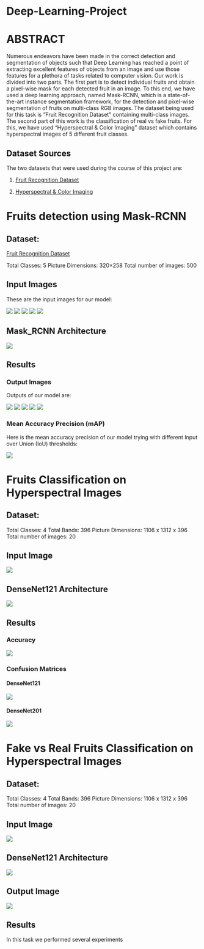 # Deep-Learning-Project
# ABSTRACT
Numerous endeavors have been made in the correct detection and segmentation of objects such that Deep Learning has reached a point of extracting excellent features of objects from an image and use those features for a plethora of tasks related to computer vision. Our work is divided into two parts. The first part is to detect individual fruits and obtain a pixel-wise mask for each detected fruit in an image. To this end, we have used a deep learning approach, named Mask-RCNN, which is a state-of-the-art instance segmentation framework, for the detection and pixel-wise segmentation of fruits on multi-class RGB images. The dataset being used for this task is “Fruit Recognition Dataset” containing multi-class images. The second part of this work is the classification of real vs fake fruits. For this, we have used “Hyperspectral & Color Imaging” dataset which contains hyperspectral images of 5 different fruit classes.

## Dataset Sources
The two datasets that were used during the course of this project are:

1. [Fruit Recognition Dataset](https://zenodo.org/record/1310165)

2. [Hyperspectral & Color Imaging](https://sites.google.com/site/hyperspectralcolorimaging/dataset)

# **Fruits detection using Mask-RCNN**

## Dataset:
 [Fruit Recognition Dataset](https://zenodo.org/record/1310165)
 
Total Classes: 5
Picture Dimensions: 320×258
Total number of images: 500

## Input Images
These are the input images for our model: 

![](Images/Input_Images/apple.png)
![](Images/Input_Images/orange.png)
![](Images/Input_Images/mango.png)
![](Images/Input_Images/peach.png)
![](Images/Input_Images/tomato.png)

## Mask_RCNN Architecture

![](Images/Mask_RCNN.jpg)

## Results
### Output Images

Outputs of our model are:

![](Images/Output_Images/Apple.png)
![](Images/Output_Images/Orange.png)
![](Images/Output_Images/Mango.png)
![](Images/Output_Images/Peach.jpg)
![](Images/Output_Images/Tomato.jpg)

### Mean Accuracy Precision (mAP)
Here is the mean accuracy precision of our model trying with different Input over Union (IoU) thresholds:

![](Images/Output_Images/IOU_table.JPG)


# **Fruits Classification on Hyperspectral Images**

## Dataset:
Total Classes: 4
Total Bands: 396
Picture Dimensions:  1106 x 1312 x 396
Total number of images: 20

## Input Image
![](Images/Input_Images/apple_hyperspectral.png)

## DenseNet121 Architecture

![](Images/DenseNet121_simple.JPG)

## Results
### Accuracy
![](Images/Output_Images/densenet_results.JPG)

### Confusion Matrices
#### DenseNet121
![](Images/Confusion_Matrix/DenseNet121.jpg)

#### DenseNet201
![](Images/Confusion_Matrix/DenseNet201.jpg)


# **Fake vs Real Fruits Classification on Hyperspectral Images**

## Dataset:
Total Classes: 4
Total Bands: 396
Picture Dimensions:  1106 x 1312 x 396
Total number of images: 20

## Input Image
![](Images/Input_Images/apple_hyperspectral.png)

## DenseNet121 Architecture

![](Images/DenseNet121.JPG)

## Output Image
![](Images/Output_Images/apple_hyperspectral.png)

## Results

In this task we performed several experiments 

